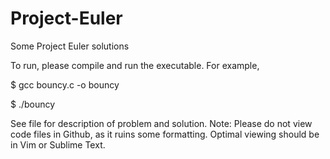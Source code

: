 # Project-Euler
Some Project Euler solutions


To run, please compile and run the executable. For example,

$ gcc bouncy.c -o bouncy 

$ ./bouncy  

See file for description of problem and solution.
Note: Please do not view code files in Github, as it ruins some formatting. Optimal viewing should be in Vim or Sublime Text.
